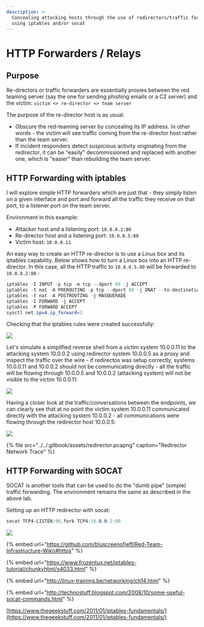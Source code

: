 ```yaml
---
description: >-
  Concealing attacking hosts through the use of redirectors/traffic forwardes,
  using iptables and/or socat
---
```


# HTTP Forwarders / Relays

## Purpose

Re-directors or traffic forwarders are essentially proxies between the red teaming server \(say the one for sending phishing emails or a C2 server\) and the victim: `victim <> re-director <> team server`

The purpose of the re-director host is as usual:

* Obscure the red-teaming server by concealing its IP address. In other words - the victim will see traffic coming from the re-director host rather than the team server.
* If incident responders detect suspicious activity originating from the redirector, it can be "easily" decommissioned and replaced with another one, which is "easier" than rebuilding the team server.

## HTTP Forwarding with iptables

I will explore simple HTTP forwarders which are just that - they simply listen on a given interface and port and forward all the traffic they receive on that port, to a listener port on the team server.

Environment in this example:

* Attacker host and a listening port: `10.0.0.2:80`
* Re-director host and a listening port: `10.0.0.5:80`
* Victim host: `10.0.0.11`

An easy way to create an HTTP re-director is to use a Linux box and its iptables capability. Below shows how to turn a Linux box into an HTTP re-director. In this case, all the HTTP traffic to `10.0.0.5:80` will be forwarded to `10.0.0.2:80` :

```csharp
iptables -I INPUT -p tcp -m tcp --dport 80 -j ACCEPT
iptables -t nat -A PREROUTING -p tcp --dport 80 -j DNAT --to-destination 10.0.0.2:80
iptables -t nat -A POSTROUTING -j MASQUERADE
iptables -I FORWARD -j ACCEPT
iptables -P FORWARD ACCEPT
sysctl net.ipv4.ip_forward=1
```

Checking that the iptables rules were created successfully:

![](../../.gitbook/assets/redirectors-iptables.png)

Let's simulate a simplified reverse shell from a victim system 10.0.0.11 to the attacking system 10.0.0.2 using redirector system 10.0.0.5 as a proxy and inspect the traffic over the wire - if redirectos was setup correctly, systems 10.0.0.11 and 10.0.0.2 should not be communicating directly - all the traffic will be flowing through 10.0.0.5 and 10.0.0.2 \(attacking system\) will not be visible to the victim 10.0.0.11:

![](../../.gitbook/assets/redirector.gif)

Having a closer look at the traffic/conversations between the endpoints, we can clearly see that at no point the victim system 10.0.0.11 communicated directly with the attacking system 10.0.0.2 - all communications were flowing through the redirector host 10.0.0.5:

![](../../.gitbook/assets/redirector-conversations.png)

{% file src="../../.gitbook/assets/redirector.pcapng" caption="Redirector Network Trace" %}

## HTTP Forwarding with SOCAT

SOCAT is another tools that can be used to do the "dumb pipe" \(simple\) traffic forwarding. The environment remains the same as described in the above lab.

Setting up an HTTP redirector with socat:

```csharp
socat TCP4-LISTEN:80,fork TCP4:10.0.0.2:80
```

![](../../.gitbook/assets/redirector-socat.gif)

{% embed url="https://github.com/bluscreenofjeff/Red-Team-Infrastructure-Wiki\#https" %}

{% embed url="https://www.frozentux.net/iptables-tutorial/chunkyhtml/x4033.html" %}

{% embed url="http://linux-training.be/networking/ch14.html" %}

{% embed url="http://technostuff.blogspot.com/2008/10/some-useful-socat-commands.html" %}

[https://www.thegeekstuff.com/2011/01/iptables-fundamentals/](https://www.thegeekstuff.com/2011/01/iptables-fundamentals/)

